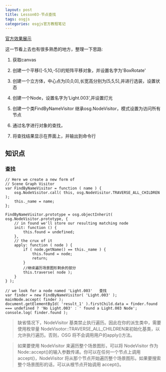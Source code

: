 ```yaml
---
layout: post
title: Lesson03-节点查找
tags: osgjs
categories: osgjs官方教程笔记
---
```



[官方效果展示](http://codepen.io/osgjs/pen/GsAzw)

这一节看上去也有很多熟悉的地方，整理一下思路:
1. 获取canvas

2. 创建一个平移([-5,10,-5])的矩阵平移对象，并设置名字为'BoxRotate'

3. 创建一个立方体，中心点为[0,0,0],长宽高分别为[5,5,5],并进行选装，设置状态

4. 创建一个Node，设置名字为'Light.003',并设置灯光

5. 创建一个类FindByNameVisitor 继承osg.NodeVisitor，模式设置为访问所有节点

6. 通过名字进行对象的查找，

7. 将查找结果显示在界面上，并输出到命令行

## 知识点

###  查找

```
// Here we create a new form of
// Scene Graph Visitor
var FindByNameVisitor = function ( name ) {
    osg.NodeVisitor.call( this, osg.NodeVisitor.TRAVERSE_ALL_CHILDREN );
    this._name = name;
};

FindByNameVisitor.prototype = osg.objectInherit( osg.NodeVisitor.prototype, {
    // in found we'll store our resulting matching node
    init: function () {
        this.found = undefined;
    },
    // the crux of it
    apply: function ( node ) {
        if ( node.getName() == this._name ) {
            this.found = node;
            return;
        }
        //继续遍历场景图形剩余的部分
        this.traverse( node );
    }
} );

// we look for a node named 'Light.003'   查找
var finder = new FindByNameVisitor( 'Light.003' );
mainNode.accept( finder );
document.getElementById( 'result_1' ).firstChild.data = finder.found === undefined ? 'No Light.003' : ' found a Light.003 Node';
console.log( finder.found );
```

>缺省情况下，NodeVisitor 基类禁止执行遍历。因此在你的派生类中，需要使用枚举量 NodeVisotor::TRAVERSE_ALL_CHILDREN来初始化基类，以允许执行遍历。否则，OSG 将不会调用用户的apply()方法。 

>如果要使用 NodeVisitor 来遍历整个场景图形，可以将 NodeVisitor 作为Node::accept()的输入参数传递。你可以在任何一个节点上调用 accept()，NodeVisitor 将从那个节点开始遍历整个场景图形。如果要搜索整个场景图形的话，可以从根节点开始调用 accept()。